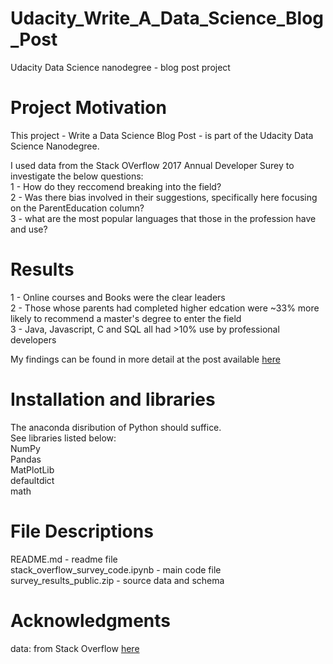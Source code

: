 # Udacity_Write_A_Data_Science_Blog_Post
Udacity Data Science nanodegree - blog post project

# Project Motivation
This project - Write a Data Science Blog Post - is part of the Udacity Data Science Nanodegree.

I used data from the Stack OVerflow 2017 Annual Developer Surey to investigate the below questions:  
1 - How do they reccomend breaking into the field?  
2 - Was there bias involved in their suggestions, specifically here focusing on the ParentEducation column?  
3 - what are the most popular languages that those in the profession have and use?  

# Results
1 - Online courses and Books were the clear leaders  
2 - Those whose parents had completed higher edcation were ~33% more likely to recommend a master's degree to enter the field  
3 - Java, Javascript, C and SQL all had >10% use by professional developers  

My findings can be found in more detail at the post available [here](https://medium.com/@kevin.a.coughlan/navigating-the-software-development-realm-is-a-postgraduate-degree-your-north-star-7ad0f7620ec0)

# Installation and libraries
The anaconda disribution of Python should suffice.  
See libraries listed below:  
NumPy  
Pandas  
MatPlotLib  
defaultdict  
math  

# File Descriptions
README.md - readme file  
stack_overflow_survey_code.ipynb - main code file   
survey_results_public.zip - source data and schema  

# Acknowledgments
data: from Stack Overflow [here](https://www.kaggle.com/datasets/stackoverflow/so-survey-2017)

